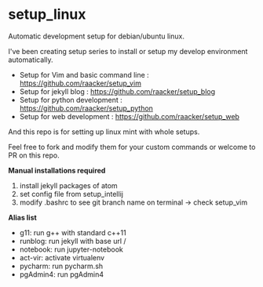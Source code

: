 # setup_linux

Automatic development setup for debian/ubuntu linux.

I've been creating setup series to install or setup my develop environment automatically.
- Setup for Vim and basic command line : https://github.com/raacker/setup_vim 
- Setup for jekyll blog : https://github.com/raacker/setup_blog 
- Setup for python development : https://github.com/raacker/setup_python 
- Setup for web development : https://github.com/raacker/setup_web

And this repo is for setting up linux mint with whole setups.

Feel free to fork and modify them for your custom commands or welcome to PR on this repo.


**Manual installations required**
1. install jekyll packages of atom
2. set config file from setup_intellij
3. modify .bashrc to see git branch name on terminal -> check setup_vim


**Alias list**
- g11: run g++ with standard c++11
- runblog: run jekyll with base url /
- notebook: run jupyter-notebook
- act-vir: activate virtualenv
- pycharm: run pycharm.sh
- pgAdmin4: run pgAdmin4

